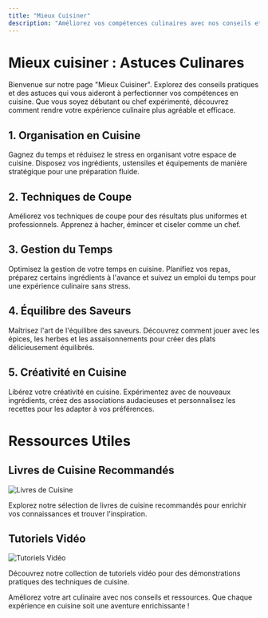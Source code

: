 ```yaml
---
title: "Mieux Cuisiner"
description: "Améliorez vos compétences culinaires avec nos conseils et astuces pour une cuisine plus efficace et créative."
---
```


# Mieux cuisiner : Astuces Culinares

Bienvenue sur notre page "Mieux Cuisiner". Explorez des conseils pratiques et des astuces qui vous aideront à perfectionner vos compétences en cuisine. Que vous soyez débutant ou chef expérimenté, découvrez comment rendre votre expérience culinaire plus agréable et efficace.

## 1. Organisation en Cuisine

Gagnez du temps et réduisez le stress en organisant votre espace de cuisine. Disposez vos ingrédients, ustensiles et équipements de manière stratégique pour une préparation fluide.

## 2. Techniques de Coupe

Améliorez vos techniques de coupe pour des résultats plus uniformes et professionnels. Apprenez à hacher, émincer et ciseler comme un chef.

## 3. Gestion du Temps

Optimisez la gestion de votre temps en cuisine. Planifiez vos repas, préparez certains ingrédients à l'avance et suivez un emploi du temps pour une expérience culinaire sans stress.

## 4. Équilibre des Saveurs

Maîtrisez l'art de l'équilibre des saveurs. Découvrez comment jouer avec les épices, les herbes et les assaisonnements pour créer des plats délicieusement équilibrés.

## 5. Créativité en Cuisine

Libérez votre créativité en cuisine. Expérimentez avec de nouveaux ingrédients, créez des associations audacieuses et personnalisez les recettes pour les adapter à vos préférences.

# Ressources Utiles

## Livres de Cuisine Recommandés
![Livres de Cuisine](/images/livres-de-cuisine.webp)

Explorez notre sélection de livres de cuisine recommandés pour enrichir vos connaissances et trouver l'inspiration.

## Tutoriels Vidéo
![Tutoriels Vidéo](/images/tutoriels-video.webp)

Découvrez notre collection de tutoriels vidéo pour des démonstrations pratiques des techniques de cuisine.

Améliorez votre art culinaire avec nos conseils et ressources. Que chaque expérience en cuisine soit une aventure enrichissante !

